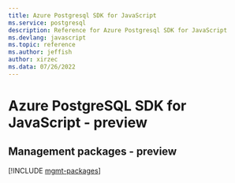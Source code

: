 ```yaml
---
title: Azure Postgresql SDK for JavaScript
ms.service: postgresql
description: Reference for Azure Postgresql SDK for JavaScript
ms.devlang: javascript
ms.topic: reference
ms.author: jeffish
author: xirzec
ms.data: 07/26/2022
---
```

# Azure PostgreSQL SDK for JavaScript - preview

## Management packages - preview
[!INCLUDE [mgmt-packages](postgresql-mgmt-index.md)]